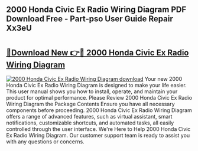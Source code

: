 ## 2000 Honda Civic Ex Radio Wiring Diagram PDF Download Free - Part-pso User Guide Repair Xx3eU

# <h2><a href="http://dflz88.blite.top/?on=2000+Honda+Civic+Ex+Radio+Wiring+Diagram">🔗Download New 👉🔴 2000 Honda Civic Ex Radio Wiring Diagram</a></h2>

[![2000 Honda Civic Ex Radio Wiring Diagram download](https://i.imgur.com/lujVjoI.png)](http://dflz88.blite.top/?on=2000+Honda+Civic+Ex+Radio+Wiring+Diagram)
Your new 2000 Honda Civic Ex Radio Wiring Diagram is designed to make your life easier. This user manual shows you how to install, operate, and maintain your product for optimal performance. Please Review 2000 Honda Civic Ex Radio Wiring Diagram the Package Contents Ensure you have all necessary components before proceeding. 2000 Honda Civic Ex Radio Wiring Diagram offers a range of advanced features, such as virtual assistant, smart notifications, customizable shortcuts, and automated tasks, all easily controlled through the user interface. We're Here to Help 2000 Honda Civic Ex Radio Wiring Diagram. Our customer support team is ready to assist you with any questions or concerns.
